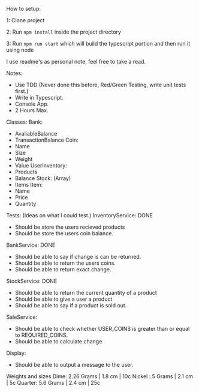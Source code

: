 How to setup:

1: Clone project

2: Run `npm install` inside the project directory

3: Run `npm run start` which will build the typescript portion and then run it using node

I use readme's as personal note, feel free to take a read.

Notes:
- Use TDD (Never done this before, Red/Green Testing, write unit tests first.)
- Write in Typescript.
- Console App.
- 2 Hours Max.

Classes:
  Bank:
  - AvaliableBalance
  - TransactionBalance
  Coin:
  - Name
  - Size
  - Weight
  - Value
  UserInventory:
  - Products
  - Balance
  Stock: (Array)
  - Items
  Item:
  - Name
  - Price
  - Quantity


Tests: (Ideas on what I could test.)
  InventoryService: DONE
  - Should be store the users recieved products
  - Should be store the users coin balance.

  BankService: DONE
  - Should be able to say if change is can be returned.
  - Should be able to return the users coins.
  - Should be able to return exact change.

  StockService: DONE
  - Should be able to return the current quantity of a product
  - Should be able to give a user a product
  - Should be able to say if a product is sold out.

  SaleService:
  - Should be able to check whether USER_COINS is greater than or equal to REQUIRED_COINS.
  - Should be able to calculate change

  Display:
  - Should be able to output a message to the user.

 Weights and sizes
  Dime: 2.26 Grams | 1.8 cm | 10c
  Nickel : 5 Grams | 2.1 cm | 5c
  Quarter: 5.6 Grams | 2.4 cm | 25c
